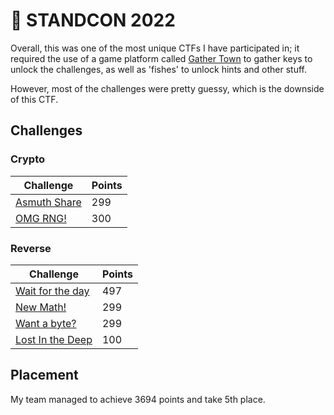 # 👾 STANDCON 2022

Overall, this was one of the most unique CTFs I have participated in; it required the use of a game platform called [Gather Town](https://app.gather.town/app) to gather keys to unlock the challenges, as well as 'fishes' to unlock hints and other stuff.

However, most of the challenges were pretty guessy, which is the downside of this CTF.

## Challenges

### Crypto

| Challenge                               | Points |
| --------------------------------------- | ------ |
| [Asmuth Share](crypto/asmuth-shares.md) | 299    |
| [OMG RNG!](crypto/omg-rng.md)           | 300    |

### Reverse

| Challenge                                       | Points |
| ----------------------------------------------- | ------ |
| [Wait for the day](reverse/wait-for-the-day.md) | 497    |
| [New Math!](reverse/new-math.md)                | 299    |
| [Want a byte?](reverse/want-a-byte.md)          | 299    |
| [Lost In the Deep](reverse/lost-in-the-deep.md) | 100    |

## Placement

My team managed to achieve 3694 points and take 5th place.

<figure><img src="https://user-images.githubusercontent.com/83258849/174520140-345f3b7f-2553-44ac-9435-76798f427dc1.png" alt=""><figcaption></figcaption></figure>
